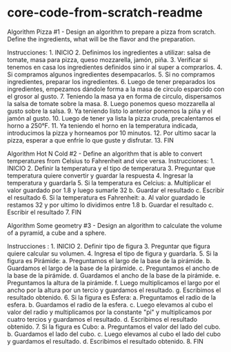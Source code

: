 # core-code-from-scratch-readme

Algorithm Pizza #1
	- Design an algorithm to prepare a pizza from scratch. Define the ingredients, what will be the flavor and the preparation.

Instrucciones:
	1. INICIO
	2. Definimos los ingredientes a utilizar: salsa de tomate, masa para pizza, queso mozzarella, jamón, piña.
	3. Verificar si tenemos en casa los ingredientes definidos sino ir al super a comprarlos.
	4. Si compramos algunos ingredientes desempacarlos.
	5. Si no compramos ingredientes, preparar los ingredientes.
	6. Luego de tener preparados los ingredientes, empezamos dándole forma a la masa de circulo esparcido con el grosor al gusto.
	7. Teniendo la masa ya en forma de circulo, dispersamos la salsa de tomate sobre la masa.
	8. Luego ponemos queso mozzarella al gusto sobre la salsa.
	9. Ya teniendo listo lo anterior ponemos la piña y el jamón al gusto.
	10. Luego de tener ya lista la  pizza cruda, precalentamos el horno  a 250°F.
	11. Ya teniendo el horno en la temperatura indicada, introducimos la pizza y horneamos por 10 minutos.
	12. Por ultimo sacar la pizza, esperar a que enfríe lo que guste  y disfrutar.
	13. FIN
	
	
Algorithm Hot N Cold #2
	- Define an algorithm that is able to convert temperatures from Celsius to Fahrenheit and vice versa.
Instrucciones:
	1. INICIO
	2. Definir la temperatura y el tipo de temperatura
	3. Preguntar que temperatura quiere convertir y guardar la respuesta
	4. Ingresar la temperatura y guardarla 
	5. Si la temperatura es Celcius:
		a. Multiplicar el valor guardado por 1.8 y luego sumarle 32
		b. Guardar el resultado
		c. Escribir el resultado
	6. Si la temperatura es Fahrenheit:
		a. Al valor guardado le restamos 32 y por ultimo lo dividimos entre 1.8
		b. Guardar el resultado
		c. Escribir el resultado
	7. FIN
		
Algorithm Some geometry #3
	- Design an algorithm to calculate the volume of a pyramid, a cube and a sphere.
	
Instrucciones :
	1. INICIO
	2. Definir tipo de figura
	3. Preguntar que figura quiere calcular su volumen.
	4. Ingresa el tipo de figura y guardarla.
	5. Si la figura es Pirámide:
		a. Preguntamos el largo de la base de la  pirámide.
		b. Guardamos el largo de la base de la  pirámide.
		c. Preguntamos el ancho de la base de la  pirámide.
		d. Guardamos el ancho de la base de la  pirámide.
		e. Preguntamos la altura de la pirámide.
		f. Luego  multiplicamos el largo  por el ancho por la altura por un tercio y guardamos el resultado.
		g. Escribimos el resultado obtenido.
	6. Si la figura es Esfera:
		a. Preguntamos el radio de la esfera.
		b. Guardamos el radio de la esfera.
		c. Luego elevamos al cubo el valor del radio y multiplicamos por la constante "pi" y multiplicamos por cuatro tercios y guardamos el resultado.
		d. Escribimos el resultado obtenido.
	7. Si la figura es Cubo:
		a. Preguntamos el valor del lado del cubo.
		b. Guardamos el lado del cubo.
		c. Luego elevamos al cubo el lado del cubo y guardamos el resultado.
		d. Escribimos el resultado obtenido.
	8. FIN
